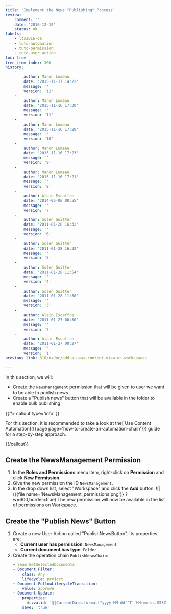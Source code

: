 ```yaml
---
title: 'Implement the News "Publishing" Process'
review:
    comment: ''
    date: '2016-12-19'
    status: ok
labels:
    - lts2016-ok
    - tuto-automation
    - tuto-permission
    - tuto-user-action
toc: true
tree_item_index: 300
history:
    -
        author: Manon Lumeau
        date: '2015-11-17 14:22'
        message: ''
        version: '12'
    -
        author: Manon Lumeau
        date: '2015-11-16 17:30'
        message: ''
        version: '11'
    -
        author: Manon Lumeau
        date: '2015-11-16 17:28'
        message: ''
        version: '10'
    -
        author: Manon Lumeau
        date: '2015-11-16 17:23'
        message: ''
        version: '9'
    -
        author: Manon Lumeau
        date: '2015-11-16 17:21'
        message: ''
        version: '8'
    -
        author: Alain Escaffre
        date: '2014-05-06 00:55'
        message: ''
        version: '7'
    -
        author: Solen Guitter
        date: '2011-01-28 16:32'
        message: ''
        version: '6'
    -
        author: Solen Guitter
        date: '2011-01-28 16:32'
        message: ''
        version: '5'
    -
        author: Solen Guitter
        date: '2011-01-28 11:54'
        message: ''
        version: '4'
    -
        author: Solen Guitter
        date: '2011-01-28 11:50'
        message: ''
        version: '3'
    -
        author: Alain Escaffre
        date: '2011-01-27 00:30'
        message: ''
        version: '2'
    -
        author: Alain Escaffre
        date: '2011-01-27 00:27'
        message: ''
        version: '1'
previous_link: 810/nxdoc/add-a-news-content-view-on-workspaces

---
```

In this section, we will:

*   Create the `NewsManagement` permission that will be given to user we want to be able to publish news
*   Create a "Publish news" button that will be available in the folder to enable bulk publishing

{{#> callout type='info' }}

For this section, it is recommended to take a look at the[ Use Content Automation]({{page page='how-to-create-an-automation-chain'}}) guide for a step-by-step approach.

{{/callout}}

## Create the NewsManagement Permission

1.  In the **Roles and Permissions** menu item, right-click on **Permission** and click **New Permission**.
2.  Give the new permission the ID `NewsManagement`.
3.  In the drop down list, select "Workspace" and click the **Add** button.
    ![]({{file name='NewsManagement_permissions.png'}} ?w=600,border=true)
    The new permission will now be available in the list of permissions on Workspace.

## Create the "Publish News" Button

1.  Create a new User Action called "PublishNewsButton". Its properties are:
    *   **Current user has permission**: `NewsManagement`
    *   **Current document has type**: `Folder`
2.  Create the operation chain `PublishNewsChain`:
    ```yaml
    - Seam.GetSelectedDocuments
    - Document.Filter:
        class: Any
        lifecycle: project
    - Document.FollowLifecycleTransition:
        value: approve
    - Document.Update:
        properties:
          dc:valid: '@{CurrentDate.format("yyyy-MM-dd''T''HH:mm:ss.SSSZ")}'
        save: 'true'
    ```
